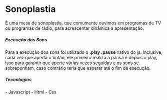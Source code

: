 # Sonoplastia
É uma mesa de sonoplastia, que comumente ouvimos em programas de TV ou programas de rádio, para acrescentar dinâmica a apresentação.

<h5>Execução dos Sons</h5>
Para a execução dos sons foi utilizado o <b>.play .pause </b> nativo do js. Inclusive, cada vez que aperta o botão, ele primeiro realiza a pausa e depois o play, isso para garantir que aperte várias vezes seguidas e os sons se sobreponham, caso contrário teria que esperar até o fim da execução.

<h5>Tecnologias</h5>
- Javascript
- Html
- Css
